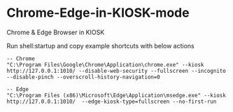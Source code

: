 # Chrome-Edge-in-KIOSK-mode
Chrome &amp; Edge Browser in KIOSK

Run shell:startup and copy example shortcuts with below actions


```
-- Chrome
"C:\Program Files\Google\Chrome\Application\chrome.exe" --kiosk http://127.0.0.1:1010/ --disable-web-security --fullscreen --incognito --disable-pinch --overscroll-history-navigation=0
```


```
-- Edge
"C:\Program Files (x86)\Microsoft\Edge\Application\msedge.exe" --kiosk http://127.0.0.1:1010/  --edge-kiosk-type=fullscreen --no-first-run
```
